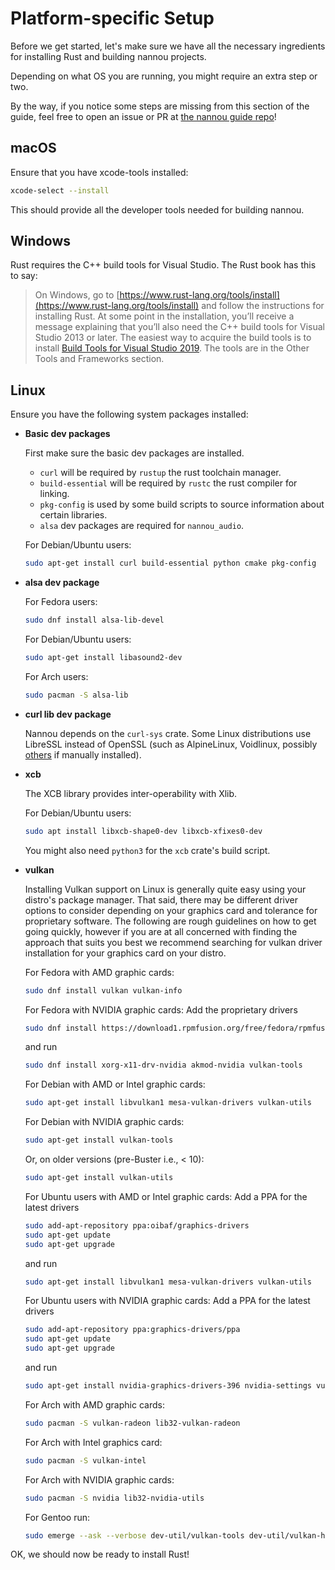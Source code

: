 # Platform-specific Setup

Before we get started, let's make sure we have all the necessary ingredients for
installing Rust and building nannou projects.

Depending on what OS you are running, you might require an extra step or two.

By the way, if you notice some steps are missing from this section of the guide,
feel free to open an issue or PR at [the nannou guide
repo](https://github.com/nannou-org/guide)!

## macOS

Ensure that you have xcode-tools installed:

```bash
xcode-select --install
```

This should provide all the developer tools needed for building nannou.

## Windows

Rust requires the C++ build tools for Visual Studio. The Rust book has this to
say:

> On Windows, go to
> [https://www.rust-lang.org/tools/install](https://www.rust-lang.org/tools/install)
> and follow the instructions for installing Rust. At some point in the
> installation, you’ll receive a message explaining that you’ll also need the
> C++ build tools for Visual Studio 2013 or later. The easiest way to acquire
> the build tools is to install [Build Tools for Visual Studio
> 2019](https://www.visualstudio.com/downloads/#build-tools-for-visual-studio-2019).
> The tools are in the Other Tools and Frameworks section.

## Linux

Ensure you have the following system packages installed:

- **Basic dev packages**

  First make sure the basic dev packages are installed.
  - `curl` will be required by `rustup` the rust toolchain manager.
  - `build-essential` will be required by `rustc` the rust compiler for linking.
  - `pkg-config` is used by some build scripts to source information about
    certain libraries.
  - `alsa` dev packages are required for `nannou_audio`.

  For Debian/Ubuntu users:
  ```bash
  sudo apt-get install curl build-essential python cmake pkg-config
  ```

- **alsa dev package**

  For Fedora users:
  ```bash
  sudo dnf install alsa-lib-devel
  ```

  For Debian/Ubuntu users:
  ```bash
  sudo apt-get install libasound2-dev
  ```

  For Arch users:
  ```bash
  sudo pacman -S alsa-lib
  ```

- **curl lib dev package**

  Nannou depends on the `curl-sys` crate. Some Linux distributions use
  LibreSSL instead of OpenSSL (such as AlpineLinux, Voidlinux, possibly
  [others](https://en.wikipedia.org/wiki/LibreSSL#Adoption) if manually
  installed).

- **xcb**

  The XCB library provides inter-operability with Xlib.

  For Debian/Ubuntu users:
  ```bash
  sudo apt install libxcb-shape0-dev libxcb-xfixes0-dev
  ```

  You might also need `python3` for the `xcb` crate's build script.

- **vulkan**

  Installing Vulkan support on Linux is generally quite easy using your
  distro's package manager. That said, there may be different driver
  options to consider depending on your graphics card and tolerance for
  proprietary software. The following are rough guidelines on how to get
  going quickly, however if you are at all concerned with finding the
  approach that suits you best we recommend searching for vulkan driver
  installation for your graphics card on your distro.

  For Fedora with AMD graphic cards:
  ```bash
  sudo dnf install vulkan vulkan-info
  ```

  For Fedora with NVIDIA graphic cards:
  Add the proprietary drivers
  ```bash
  sudo dnf install https://download1.rpmfusion.org/free/fedora/rpmfusion-free-release-$(rpm -E %fedora).noarch.rpm https://download1.rpmfusion.org/nonfree/fedora/rpmfusion-nonfree-release-$(rpm -E %fedora).noarch.rpm
  ```
  and run
  ```bash
  sudo dnf install xorg-x11-drv-nvidia akmod-nvidia vulkan-tools
  ```

  For Debian with AMD or Intel graphic cards:
  ```bash
  sudo apt-get install libvulkan1 mesa-vulkan-drivers vulkan-utils
  ```

  For Debian with NVIDIA graphic cards:
  ```bash
  sudo apt-get install vulkan-tools
  ```

  Or, on older versions (pre-Buster i.e., < 10):
  ```bash
  sudo apt-get install vulkan-utils
  ```

  For Ubuntu users with AMD or Intel graphic cards:
  Add a PPA for the latest drivers
  ```bash
  sudo add-apt-repository ppa:oibaf/graphics-drivers
  sudo apt-get update
  sudo apt-get upgrade
  ```
  and run
  ```bash
  sudo apt-get install libvulkan1 mesa-vulkan-drivers vulkan-utils
  ```

  For Ubuntu users with NVIDIA graphic cards:
  Add a PPA for the latest drivers
  ```bash
  sudo add-apt-repository ppa:graphics-drivers/ppa
  sudo apt-get update
  sudo apt-get upgrade
  ```
  and run
  ```bash
  sudo apt-get install nvidia-graphics-drivers-396 nvidia-settings vulkan vulkan-utils
  ```

  For Arch with AMD graphic cards:
  ```bash
  sudo pacman -S vulkan-radeon lib32-vulkan-radeon
  ```
  
  For Arch with Intel graphics card:
  ```bash
  sudo pacman -S vulkan-intel
  ```

  For Arch with NVIDIA graphic cards:
  ```bash
  sudo pacman -S nvidia lib32-nvidia-utils
  ```

  For Gentoo run:
  ```bash
  sudo emerge --ask --verbose dev-util/vulkan-tools dev-util/vulkan-headers
  ```

OK, we should now be ready to install Rust!
